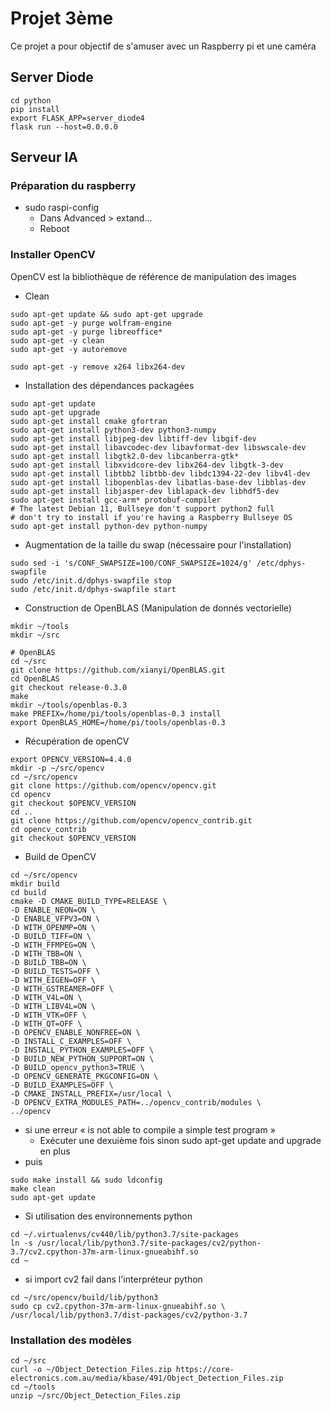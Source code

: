 # Projet 3ème

Ce projet a pour objectif de s'amuser avec un Raspberry pi et une caméra

## Server Diode

```
cd python
pip install
export FLASK_APP=server_diode4
flask run --host=0.0.0.0
```

## Serveur IA

### Préparation du raspberry

* sudo raspi-config
  * Dans Advanced > extand...
  * Reboot
  
### Installer OpenCV

OpenCV est la bibliothèque de référence de manipulation des images

* Clean
  
```
sudo apt-get update && sudo apt-get upgrade
sudo apt-get -y purge wolfram-engine
sudo apt-get -y purge libreoffice*
sudo apt-get -y clean
sudo apt-get -y autoremove
  
sudo apt-get -y remove x264 libx264-dev
```

* Installation des dépendances packagées

```
sudo apt-get update
sudo apt-get upgrade
sudo apt-get install cmake gfortran
sudo apt-get install python3-dev python3-numpy
sudo apt-get install libjpeg-dev libtiff-dev libgif-dev
sudo apt-get install libavcodec-dev libavformat-dev libswscale-dev
sudo apt-get install libgtk2.0-dev libcanberra-gtk*
sudo apt-get install libxvidcore-dev libx264-dev libgtk-3-dev
sudo apt-get install libtbb2 libtbb-dev libdc1394-22-dev libv4l-dev
sudo apt-get install libopenblas-dev libatlas-base-dev libblas-dev
sudo apt-get install libjasper-dev liblapack-dev libhdf5-dev
sudo apt-get install gcc-arm* protobuf-compiler
# The latest Debian 11, Bullseye don't support python2 full
# don't try to install if you're having a Raspberry Bullseye OS
sudo apt-get install python-dev python-numpy
```

* Augmentation de la taille du swap (nécessaire pour l'installation)

```
sudo sed -i 's/CONF_SWAPSIZE=100/CONF_SWAPSIZE=1024/g' /etc/dphys-swapfile
sudo /etc/init.d/dphys-swapfile stop
sudo /etc/init.d/dphys-swapfile start
```

* Construction de OpenBLAS (Manipulation de donnés vectorielle)


```
mkdir ~/tools
mkdir ~/src

# OpenBLAS
cd ~/src
git clone https://github.com/xianyi/OpenBLAS.git
cd OpenBLAS
git checkout release-0.3.0
make
mkdir ~/tools/openblas-0.3
make PREFIX=/home/pi/tools/openblas-0.3 install
export OpenBLAS_HOME=/home/pi/tools/openblas-0.3
```

* Récupération de openCV

```
export OPENCV_VERSION=4.4.0
mkdir -p ~/src/opencv
cd ~/src/opencv
git clone https://github.com/opencv/opencv.git
cd opencv
git checkout $OPENCV_VERSION
cd ..
git clone https://github.com/opencv/opencv_contrib.git
cd opencv_contrib
git checkout $OPENCV_VERSION
```

* Build de OpenCV 

```
cd ~/src/opencv
mkdir build
cd build
cmake -D CMAKE_BUILD_TYPE=RELEASE \
-D ENABLE_NEON=ON \
-D ENABLE_VFPV3=ON \
-D WITH_OPENMP=ON \
-D BUILD_TIFF=ON \
-D WITH_FFMPEG=ON \
-D WITH_TBB=ON \
-D BUILD_TBB=ON \
-D BUILD_TESTS=OFF \
-D WITH_EIGEN=OFF \
-D WITH_GSTREAMER=OFF \
-D WITH_V4L=ON \
-D WITH_LIBV4L=ON \
-D WITH_VTK=OFF \
-D WITH_QT=OFF \
-D OPENCV_ENABLE_NONFREE=ON \
-D INSTALL_C_EXAMPLES=OFF \
-D INSTALL_PYTHON_EXAMPLES=OFF \
-D BUILD_NEW_PYTHON_SUPPORT=ON \
-D BUILD_opencv_python3=TRUE \
-D OPENCV_GENERATE_PKGCONFIG=ON \
-D BUILD_EXAMPLES=OFF \
-D CMAKE_INSTALL_PREFIX=/usr/local \
-D OPENCV_EXTRA_MODULES_PATH=../opencv_contrib/modules \
../opencv
```

* si une erreur « is not able to compile a simple test program »
  * Exécuter une dexuième fois sinon sudo apt-get update and upgrade en plus
* puis

```
sudo make install && sudo ldconfig
make clean
sudo apt-get update
```

* Si utilisation des environnements python

```
cd ~/.virtualenvs/cv440/lib/python3.7/site-packages
ln -s /usr/local/lib/python3.7/site-packages/cv2/python-3.7/cv2.cpython-37m-arm-linux-gnueabihf.so
cd ~
```

* si import cv2 fail dans l'interpréteur python

```
cd ~/src/opencv/build/lib/python3
sudo cp cv2.cpython-37m-arm-linux-gnueabihf.so \
/usr/local/lib/python3.7/dist-packages/cv2/python-3.7
```



### Installation des modèles

```
cd ~/src
curl -o ~/Object_Detection_Files.zip https://core-electronics.com.au/media/kbase/491/Object_Detection_Files.zip
cd ~/tools
unzip ~/src/Object_Detection_Files.zip
```

